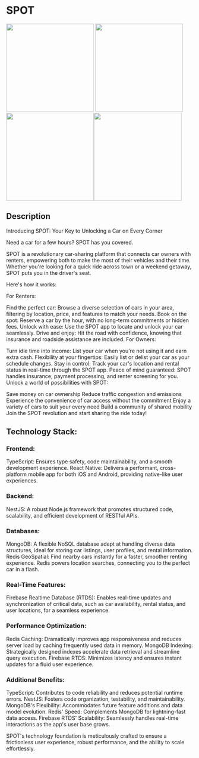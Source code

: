 # SPOT 
<img width="236" src="https://github.com/Ashutosh0602/SPOT-backend/assets/85889617/e466b3e6-86ba-4de8-a9f6-adb0bb5b5d8c"> <img width="236" src="https://github.com/Ashutosh0602/SPOT-backend/assets/85889617/bfbf8d57-14b1-46d3-bf99-3cd7842f1a6a"> <img width="236" src="https://github.com/Ashutosh0602/SPOT-backend/assets/85889617/05da4064-f55c-4cb9-8d4d-cfdd085ed012"><img width="236" src="https://github.com/Ashutosh0602/SPOT-backend/assets/85889617/488d0736-b000-4632-938e-f02c3aed06df">


## Description

Introducing SPOT: Your Key to Unlocking a Car on Every Corner

Need a car for a few hours? SPOT has you covered.

SPOT is a revolutionary car-sharing platform that connects car owners with renters, empowering both to make the most of their vehicles and their time. Whether you're looking for a quick ride across town or a weekend getaway, SPOT puts you in the driver's seat.

Here's how it works:

For Renters:

Find the perfect car: Browse a diverse selection of cars in your area, filtering by location, price, and features to match your needs.
Book on the spot: Reserve a car by the hour, with no long-term commitments or hidden fees.
Unlock with ease: Use the SPOT app to locate and unlock your car seamlessly.
Drive and enjoy: Hit the road with confidence, knowing that insurance and roadside assistance are included.
For Owners:

Turn idle time into income: List your car when you're not using it and earn extra cash.
Flexibility at your fingertips: Easily list or delist your car as your schedule changes.
Stay in control: Track your car's location and rental status in real-time through the SPOT app.
Peace of mind guaranteed: SPOT handles insurance, payment processing, and renter screening for you.
Unlock a world of possibilities with SPOT:

Save money on car ownership
Reduce traffic congestion and emissions
Experience the convenience of car access without the commitment
Enjoy a variety of cars to suit your every need
Build a community of shared mobility
Join the SPOT revolution and start sharing the ride today!

## Technology Stack:

### Frontend:
TypeScript: Ensures type safety, code maintainability, and a smooth development experience.
React Native: Delivers a performant, cross-platform mobile app for both iOS and Android, providing native-like user experiences.

### Backend:
NestJS: A robust Node.js framework that promotes structured code, scalability, and efficient development of RESTful APIs.

### Databases:
MongoDB: A flexible NoSQL database adept at handling diverse data structures, ideal for storing car listings, user profiles, and rental information.
Redis GeoSpatial: Find nearby cars instantly for a faster, smoother renting experience. Redis powers location searches, connecting you to the perfect car in a flash.

### Real-Time Features:
Firebase Realtime Database (RTDS): Enables real-time updates and synchronization of critical data, such as car availability, rental status, and user locations, for a seamless experience.

### Performance Optimization:
Redis Caching: Dramatically improves app responsiveness and reduces server load by caching frequently used data in memory.
MongoDB Indexing: Strategically designed indexes accelerate data retrieval and streamline query execution.
Firebase RTDS: Minimizes latency and ensures instant updates for a fluid user experience.

### Additional Benefits:
TypeScript: Contributes to code reliability and reduces potential runtime errors.
NestJS: Fosters code organization, testability, and maintainability.
MongoDB's Flexibility: Accommodates future feature additions and data model evolution.
Redis' Speed: Complements MongoDB for lightning-fast data access.
Firebase RTDS' Scalability: Seamlessly handles real-time interactions as the app's user base grows.


SPOT's technology foundation is meticulously crafted to ensure a frictionless user experience, robust performance, and the ability to scale effortlessly.
